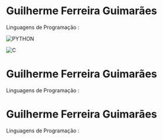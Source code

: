 
# Guilherme Ferreira Guimarães

Linguagens de Programação : 

![PYTHON](https://cdn-icons-png.flaticon.com/128/5968/5968350.png) 

![C](https://cdn-icons-png.flaticon.com/128/3665/3665923.png)


# Guilherme Ferreira Guimarães

Linguagens de Programação : 





# Guilherme Ferreira Guimarães

Linguagens de Programação : 




